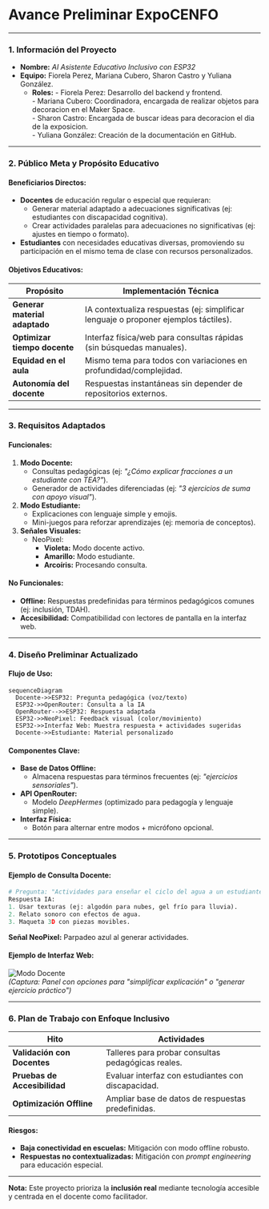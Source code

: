 # Avance Preliminar ExpoCENFO # 

---

### **1. Información del Proyecto**  
- **Nombre:** *AI Asistente Educativo Inclusivo con ESP32*  
- **Equipo:** Fiorela Perez, Mariana Cubero, Sharon Castro y Yuliana González.
  - **Roles:**
             - Fiorela Perez: Desarrollo del backend y frontend.   
             - Mariana Cubero: Coordinadora, encargada de realizar objetos para decoracion en el Maker Space.   
             - Sharon Castro: Encargada de buscar ideas para decoracion el dia de la exposicion.   
             - Yuliana González: Creación de la documentación en GitHub.
---

### **2. Público Meta y Propósito Educativo**  
#### **Beneficiarios Directos:**  
- **Docentes** de educación regular o especial que requieran:  
  - Generar material adaptado a adecuaciones significativas (ej: estudiantes con discapacidad cognitiva).  
  - Crear actividades paralelas para adecuaciones no significativas (ej: ajustes en tiempo o formato).  
- **Estudiantes** con necesidades educativas diversas, promoviendo su participación en el mismo tema de clase con recursos personalizados.  

#### **Objetivos Educativos:**  
| Propósito | Implementación Técnica |  
|-----------|------------------------|  
| **Generar material adaptado** | IA contextualiza respuestas (ej: simplificar lenguaje o proponer ejemplos táctiles). |  
| **Optimizar tiempo docente** | Interfaz física/web para consultas rápidas (sin búsquedas manuales). |  
| **Equidad en el aula** | Mismo tema para todos con variaciones en profundidad/complejidad. |  
| **Autonomía del docente** | Respuestas instantáneas sin depender de repositorios externos. |  

---

### **3. Requisitos Adaptados**  
#### **Funcionales:**  
1. **Modo Docente:**  
   - Consultas pedagógicas (ej: *"¿Cómo explicar fracciones a un estudiante con TEA?"*).  
   - Generador de actividades diferenciadas (ej: *"3 ejercicios de suma con apoyo visual"*).  
2. **Modo Estudiante:**  
   - Explicaciones con lenguaje simple y emojis.  
   - Mini-juegos para reforzar aprendizajes (ej: memoria de conceptos).  
3. **Señales Visuales:**  
   - NeoPixel:  
     - **Violeta:** Modo docente activo.  
     - **Amarillo:** Modo estudiante.  
     - **Arcoíris:** Procesando consulta.  

#### **No Funcionales:**  
- **Offline:** Respuestas predefinidas para términos pedagógicos comunes (ej: inclusión, TDAH).  
- **Accesibilidad:** Compatibilidad con lectores de pantalla en la interfaz web.  

---

### **4. Diseño Preliminar Actualizado**  
#### **Flujo de Uso:**  
```mermaid
sequenceDiagram
  Docente->>ESP32: Pregunta pedagógica (voz/texto)
  ESP32->>OpenRouter: Consulta a la IA
  OpenRouter-->>ESP32: Respuesta adaptada
  ESP32->>NeoPixel: Feedback visual (color/movimiento)
  ESP32->>Interfaz Web: Muestra respuesta + actividades sugeridas
  Docente->>Estudiante: Material personalizado
```  

#### **Componentes Clave:**  
- **Base de Datos Offline:**  
  - Almacena respuestas para términos frecuentes (ej: *"ejercicios sensoriales"*).  
- **API OpenRouter:**  
  - Modelo *DeepHermes* (optimizado para pedagogía y lenguaje simple).  
- **Interfaz Física:**  
  - Botón para alternar entre modos + micrófono opcional.  

---

### **5. Prototipos Conceptuales**  
#### **Ejemplo de Consulta Docente:**  
```python
# Pregunta: "Actividades para enseñar el ciclo del agua a un estudiante con discapacidad visual"
Respuesta IA:
1. Usar texturas (ej: algodón para nubes, gel frío para lluvia).
2. Relato sonoro con efectos de agua.
3. Maqueta 3D con piezas movibles.
```  
**Señal NeoPixel:** Parpadeo azul al generar actividades.  

#### **Ejemplo de Interfaz Web:**  
![Modo Docente](https://ejemplo.com/docente.png)  
*(Captura: Panel con opciones para "simplificar explicación" o "generar ejercicio práctico")*  

---

### **6. Plan de Trabajo con Enfoque Inclusivo**  
| Hito | Actividades |  
|------|------------|  
| **Validación con Docentes** | Talleres para probar consultas pedagógicas reales. |  
| **Pruebas de Accesibilidad** | Evaluar interfaz con estudiantes con discapacidad. |  
| **Optimización Offline** | Ampliar base de datos de respuestas predefinidas. |  

#### **Riesgos:**  
- **Baja conectividad en escuelas:** Mitigación con modo offline robusto.  
- **Respuestas no contextualizadas:** Mitigación con *prompt engineering* para educación especial.  

--- 

**Nota:** Este proyecto prioriza la **inclusión real** mediante tecnología accesible y centrada en el docente como facilitador.
